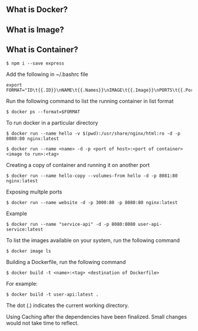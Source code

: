 ## What is Docker?


## What is Image?


## What is Container?




```shell
$ npm i --save express
```

Add the following in ~/.bashrc file

```shell
export FORMAT="ID\t{{.ID}}\nNAME\t{{.Names}}\nIMAGE\t{{.Image}}\nPORTS\t{{.Ports}}\nCOMMAND\t{{.Command}}\nCREATED\t{{.CreatedAt}}\nSTATUS\t{{.Status}}\n"
```

Run the following command to list the running container in list format

```shell
$ docker ps --format=$FORMAT
```

To run docker in a particular directory

```shell
$ docker run --name hello -v $(pwd):/usr/share/nginx/html:ro -d -p 8080:80 nginx:latest
```

```shell
$ docker run --name <name> -d -p <port of host>:<port of container> <image to run>:<tag>
```

Creating a copy of container and running it on another port

```shell
$ docker run --name hello-copy --volumes-from hello -d -p 8081:80 nginx:latest
```
Exposing multple ports 

```shell
$ docker run --name website -d -p 3000:80 -p 8080:80 nginx:latest
```

Example

```shell
$ docker run --name "service-api" -d -p 8080:8080 user-api-service:latest
```

To list the images available on your system, run the following command

```shell
$ docker image ls
```

Building a Dockerfile, run the following command

```shell
$ docker build -t <name>:<tag> <destination of Dockerfile>
```
For example:

```shell
$ docker build -t user-api:latest .
```
The dot (.) indicates the current working directory.


Using Caching after the dependencies have been finalized. Small changes would not take time to reflect.



